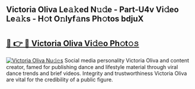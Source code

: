 ## Victoria Oliva Le𝚊𝚔ed N𝚞𝚍e - Part-U4v Vi𝚍eo Le𝚊𝚔s - H𝚘t O𝚗lyf𝚊ns Ph𝚘tos bdjuX

# <h2><a href="http://hf7kvo.feru.top/?c=Victoria+Oliva">🔗 👉 🔴 Victoria Oliva Vi𝚍𝚎o Ph𝚘t𝚘𝚜</a></h2>

[![Victoria Oliva Nu𝚍𝚎s](https://i.imgur.com/0TWrTi3.gif)](http://hf7kvo.feru.top/?c=Victoria+Oliva)
Social media personality Victoria Oliva and content creator, famed for publishing dance and lifestyle material through viral dance trends and brief videos. Integrity and trustworthiness Victoria Oliva are vital for the credibility of a public figure. 
